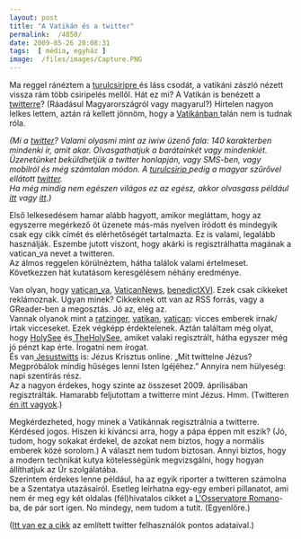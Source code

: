 ```yaml
---
layout: post
title: "A Vatikán és a twitter"
permalink:  /4850/ 
date: 2009-05-26 20:08:31
tags:  [ média, egyház ] 
image:  /files/images/Capture.PNG 
---
```

Ma reggel ránéztem a <a href="http://turulcsirip.hu">turulcsiripre </a>és láss csodát, a vatikáni zászló nézett vissza rám több csiripelés mellől. Hát ez mi? A Vatikán is benézett a <a href="http://twitter.com">twitterre</a>? (Ráadásul Magyarországról vagy magyarul?) Hírtelen nagyon lelkes lettem, aztán rá kellett jönnöm, hogy a <a href="http://vatican.va">Vatikánban </a>talán nem is tudnak róla.

<em>(Mi a </em><a href="http://twitter.com"><em>twitter</em></a><em>? Valami olyasmi mint az iwiw üzenő fala: 140 karakterben mindenki ír, amit akar. Olvasgathatjuk a barátainkét vagy mindenkiét. Üzenetünket beküldhetjük a twitter honlapján, vagy SMS-ben, vagy mobilról és még számtalan módon. A </em><a href="http://turulcsirip.hu"><em>turulcsirip </em></a><em>pedig a magyar szűrővel ellátott </em><a href="http://twitter.com"><em>twitter</em></a><em>.  
 Ha még mindig nem egészen világos ez az egész, akkor olvasgass például </em><a href="http://www.wyctim.com/mi-az-a-twitter/"><em>itt</em></a><em> vagy </em><a href="http://hu.wikipedia.org/wiki/Twitter"><em>itt</em></a><em>.)</em>

Első lelkesedésem hamar alább hagyott, amikor megláttam, hogy az egyszerre megérkező öt üzenete más-más nyelven íródott és mindegyik csak egy cikk címét és elérhetőségét tartalmazta. Ez is valami, legalább használják. Eszembe jutott viszont, hogy akárki is regisztrálhatta magának a vatican_va nevet a twitteren.  
 Az álmos reggelen körülnéztem, hátha találok valami értelmeset. Következzen hát kutatásom keresgélésem néhány eredménye.

Van olyan, hogy <a href="http://twitter.com/vatican_va">vatican_va</a>, <a href="http://twitter.com/VaticanNews">VaticanNews</a>, <a href="http://twitter.com/benedictXVI">benedictXVI</a>. Ezek csak cikkeket reklámoznak. Ugyan minek? Cikkeknek ott van az RSS forrás, vagy a GReader-ben a megosztás. Jó az, elég az.  
 Vannak olyanok mint a <a href="http://twitter.com/ratzinger">ratzinger</a>, <a href="http://twitter.com/vatikan">vatikan</a>, <a href="http://twitter.com/vatican">vatican</a>: vicces emberek írnak/írtak vicceseket. Ezek végképp érdektelenek. Aztán találtam még olyat, hogy <a href="http://twitter.com/HolySee">HolySee</a> és<a href="http://twitter.com/HolySee"> TheHolySee</a>, amiket valaki regisztrált, hátha egyszer még jó pénzt kap érte. Írogatni nem írogat.  
 És van<a href="http://twitter.com/Jesustwitts"> Jesustwitts</a> is: Jézus Krisztus online. „Mit twittelne Jézus? Megpróbálok mindig hűséges lenni Isten Igéjéhez.” Annyira nem hülyeség: napi szentírás rész.  
 Az a nagyon érdekes, hogy szinte az összeset 2009. áprilisában regisztrálták. Hamarabb feljutottam a twitterre mint Jézus. Hmm. (Twitteren <a href="http://twitter.com/patkoszeg">én itt vagyok</a>.)

Megkérdezheted, hogy minek a Vatikánnak regisztrálnia a twitterre. Kérdésed jogos. Hiszen ki kíváncsi arra, hogy a pápa éppen mit eszik? (Jó, tudom, hogy sokakat érdekel, de azokat nem biztos, hogy a normális emberek közé sorolom.) A választ nem tudom biztosan. Annyi biztos, hogy a modern technikát kutya kötelességünk megvizsgálni, hogy hogyan állíthatjuk az Úr szolgálatába.  
 Szerintem érdekes lenne például, ha az egyik riporter a twitteren számolna be a Szentatya utazásairól. Esetleg leírhatna egy-egy emberi pillanatot, ami nem ér meg egy két oldalas (fél)hivatalos cikket a <a href="http://www.vatican.va/news_services/or/or_eng/index.html">L'Osservatore Romano</a>-ba, de pár sort igen. No mindegy, nem tudom a tutit. (Egyenlőre.)

(<a href="/4848">Itt van ez a cikk</a> az említett twitter felhasználók pontos adataival.)

&nbsp;

